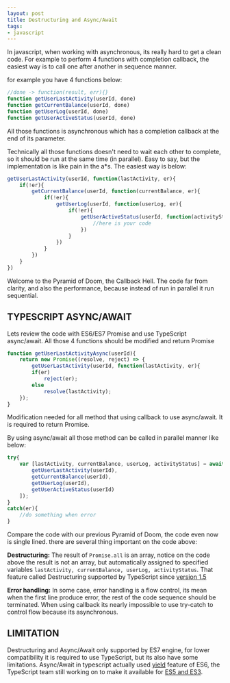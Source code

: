 ```yaml
---
layout: post
title: Destructuring and Async/Await
tags:
- javascript
---
```


In javascript, when working with asynchronous, its really hard to get a clean code. 
For example to perform 4 functions with completion callback, the easiest way 
is to call one after another in sequence manner.

for example you have 4 functions below:

```javascript
//done -> function(result, err){}
function getUserLastActivity(userId, done)
function getCurrentBalance(userId, done)
function getUserLog(userId, done)
function getUserActiveStatus(userId, done)
```

All those functions is asynchronous which has a completion callback
at the end of its parameter.

Technically all those functions doesn't need to wait each other to complete, so it 
should be run at the same time (in parallel). Easy to say, but the implementation is 
like pain in the a*s. The easiest way is below:

```javascript
getUserLastActivity(userId, function(lastActivity, er){
    if(!er){
        getCurrentBalance(userId, function(currentBalance, er){
            if(!er){
                getUserLog(userId, function(userLog, er){
                    if(!er){
                        getUserActiveStatus(userId, function(activityStatus, er){
                            //here is your code
                        })
                    }
                })
            }
        })
    }
})
```

Welcome to the Pyramid of Doom, the Callback Hell. The code far from clarity, 
and also the performance, because instead of run in parallel it run sequential.

TYPESCRIPT ASYNC/AWAIT 
----------------------
Lets review the code with ES6/ES7 Promise and use TypeScript async/await. All those 
4 functions should be modified and return Promise

```javascript
function getUserLastActivityAsync(userId){
    return new Promise((resolve, reject) => {
        getUserLastActivity(userId, function(lastActivity, er){
        if(er)
            reject(er);
        else
            resolve(lastActivity);
    });
}
```

Modification needed for all method that using callback to use async/await. 
It is required to return Promise.

By using async/await all those method can be called in parallel manner like below:

```javascript
try{
    var [lastActivity, currentBalance, userLog, activityStatus] = await Promise.all([
        getUserLastActivity(userId),
        getCurrentBalance(userId),
        getUserLog(userId),
        getUserActiveStatus(userId)
    ]);
}
catch(er){
    //do something when error
}
```

Compare the code with our previous Pyramid of Doom, the code even now is single lined.
there are several thing important on the code above:

**Destructuring:** The result of `Promise.all` is an array, notice on the code above
the result is not an array, but automatically assigned to specified variables 
`lastActivity, currentBalance, userLog, activityStatus`. That feature
called Destructuring supported by TypeScript since [version 1.5](https://github.com/Microsoft/TypeScript/wiki/Roadmap#15)

**Error handling:** In some case, error handling is a flow control, its mean when the 
first line produce error, the rest of the code sequence should be terminated. When using 
callback its nearly impossible to use try-catch to control flow because its 
asynchronous. 

LIMITATION
----------
Destructuring and Async/Await only supported by ES7 engine, for lower compatibility 
it is required to use TypeScript, but its also have some limitations. Async/Await in
typescript actually used [yield](https://developer.mozilla.org/en-US/docs/Web/JavaScript/Reference/Operators/yield) 
feature of ES6, the TypeScript team still working on to make it available for 
[ES5 and ES3](https://github.com/Microsoft/TypeScript/wiki/Roadmap#21-november-2016). 